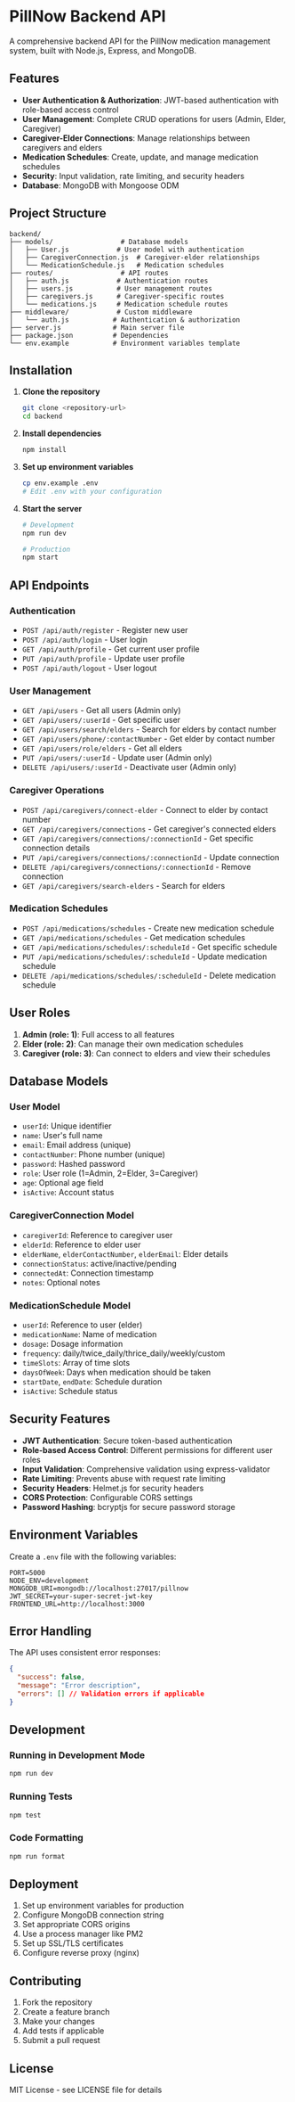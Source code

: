 # PillNow Backend API

A comprehensive backend API for the PillNow medication management system, built with Node.js, Express, and MongoDB.

## Features

- **User Authentication & Authorization**: JWT-based authentication with role-based access control
- **User Management**: Complete CRUD operations for users (Admin, Elder, Caregiver)
- **Caregiver-Elder Connections**: Manage relationships between caregivers and elders
- **Medication Schedules**: Create, update, and manage medication schedules
- **Security**: Input validation, rate limiting, and security headers
- **Database**: MongoDB with Mongoose ODM

## Project Structure

```
backend/
├── models/                 # Database models
│   ├── User.js            # User model with authentication
│   ├── CaregiverConnection.js  # Caregiver-elder relationships
│   └── MedicationSchedule.js   # Medication schedules
├── routes/                 # API routes
│   ├── auth.js            # Authentication routes
│   ├── users.js           # User management routes
│   ├── caregivers.js      # Caregiver-specific routes
│   └── medications.js     # Medication schedule routes
├── middleware/            # Custom middleware
│   └── auth.js           # Authentication & authorization
├── server.js             # Main server file
├── package.json          # Dependencies
└── env.example           # Environment variables template
```

## Installation

1. **Clone the repository**
   ```bash
   git clone <repository-url>
   cd backend
   ```

2. **Install dependencies**
   ```bash
   npm install
   ```

3. **Set up environment variables**
   ```bash
   cp env.example .env
   # Edit .env with your configuration
   ```

4. **Start the server**
   ```bash
   # Development
   npm run dev
   
   # Production
   npm start
   ```

## API Endpoints

### Authentication
- `POST /api/auth/register` - Register new user
- `POST /api/auth/login` - User login
- `GET /api/auth/profile` - Get current user profile
- `PUT /api/auth/profile` - Update user profile
- `POST /api/auth/logout` - User logout

### User Management
- `GET /api/users` - Get all users (Admin only)
- `GET /api/users/:userId` - Get specific user
- `GET /api/users/search/elders` - Search for elders by contact number
- `GET /api/users/phone/:contactNumber` - Get elder by contact number
- `GET /api/users/role/elders` - Get all elders
- `PUT /api/users/:userId` - Update user (Admin only)
- `DELETE /api/users/:userId` - Deactivate user (Admin only)

### Caregiver Operations
- `POST /api/caregivers/connect-elder` - Connect to elder by contact number
- `GET /api/caregivers/connections` - Get caregiver's connected elders
- `GET /api/caregivers/connections/:connectionId` - Get specific connection details
- `PUT /api/caregivers/connections/:connectionId` - Update connection
- `DELETE /api/caregivers/connections/:connectionId` - Remove connection
- `GET /api/caregivers/search-elders` - Search for elders

### Medication Schedules
- `POST /api/medications/schedules` - Create new medication schedule
- `GET /api/medications/schedules` - Get medication schedules
- `GET /api/medications/schedules/:scheduleId` - Get specific schedule
- `PUT /api/medications/schedules/:scheduleId` - Update medication schedule
- `DELETE /api/medications/schedules/:scheduleId` - Delete medication schedule

## User Roles

1. **Admin (role: 1)**: Full access to all features
2. **Elder (role: 2)**: Can manage their own medication schedules
3. **Caregiver (role: 3)**: Can connect to elders and view their schedules

## Database Models

### User Model
- `userId`: Unique identifier
- `name`: User's full name
- `email`: Email address (unique)
- `contactNumber`: Phone number (unique)
- `password`: Hashed password
- `role`: User role (1=Admin, 2=Elder, 3=Caregiver)
- `age`: Optional age field
- `isActive`: Account status

### CaregiverConnection Model
- `caregiverId`: Reference to caregiver user
- `elderId`: Reference to elder user
- `elderName`, `elderContactNumber`, `elderEmail`: Elder details
- `connectionStatus`: active/inactive/pending
- `connectedAt`: Connection timestamp
- `notes`: Optional notes

### MedicationSchedule Model
- `userId`: Reference to user (elder)
- `medicationName`: Name of medication
- `dosage`: Dosage information
- `frequency`: daily/twice_daily/thrice_daily/weekly/custom
- `timeSlots`: Array of time slots
- `daysOfWeek`: Days when medication should be taken
- `startDate`, `endDate`: Schedule duration
- `isActive`: Schedule status

## Security Features

- **JWT Authentication**: Secure token-based authentication
- **Role-based Access Control**: Different permissions for different user roles
- **Input Validation**: Comprehensive validation using express-validator
- **Rate Limiting**: Prevents abuse with request rate limiting
- **Security Headers**: Helmet.js for security headers
- **CORS Protection**: Configurable CORS settings
- **Password Hashing**: bcryptjs for secure password storage

## Environment Variables

Create a `.env` file with the following variables:

```env
PORT=5000
NODE_ENV=development
MONGODB_URI=mongodb://localhost:27017/pillnow
JWT_SECRET=your-super-secret-jwt-key
FRONTEND_URL=http://localhost:3000
```

## Error Handling

The API uses consistent error responses:

```json
{
  "success": false,
  "message": "Error description",
  "errors": [] // Validation errors if applicable
}
```

## Development

### Running in Development Mode
```bash
npm run dev
```

### Running Tests
```bash
npm test
```

### Code Formatting
```bash
npm run format
```

## Deployment

1. Set up environment variables for production
2. Configure MongoDB connection string
3. Set appropriate CORS origins
4. Use a process manager like PM2
5. Set up SSL/TLS certificates
6. Configure reverse proxy (nginx)

## Contributing

1. Fork the repository
2. Create a feature branch
3. Make your changes
4. Add tests if applicable
5. Submit a pull request

## License

MIT License - see LICENSE file for details

